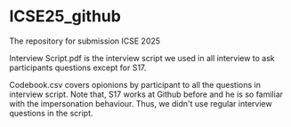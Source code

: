 # ICSE25_github
The repository for submission ICSE 2025 

Interview Script.pdf is the interview script we used in all interview to ask participants questions except for S17.

Codebook.csv covers opionions by participant to all the questions in interview script. Note that, S17 works at Github before and he is so familiar with the impersonation behaviour. Thus, we didn't use regular interview questions in the script.
